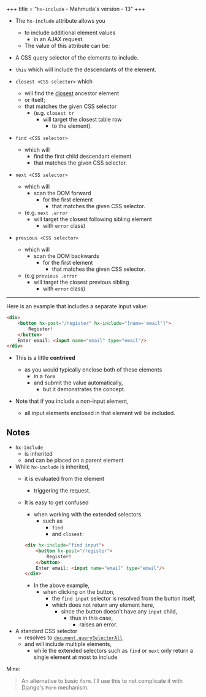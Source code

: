 +++
title = "`hx-include` - Mahmuda's version - 13"
+++

- The `hx-include` attribute allows you
  - to include additional element values
    - in an AJAX request.
  - The value of this attribute can be:

- A CSS query selector of the elements to include.
- `this` which will include the descendants of the element.
- `closest <CSS selector>` which
  - will find the [closest](https://developer.mozilla.org/docs/Web/API/Element/closest) ancestor element
  - or itself;
  - that matches the given CSS selector
    - (e.g. `closest tr`
      - will target the closest table row
        - to the element).
- `find <CSS selector>`
  - which will
    - find the first child descendant element
    - that matches the given CSS selector.
- `next <CSS selector>`
  - which will
    - scan the DOM forward
      - for the first element
        - that matches the given CSS selector.
  - (e.g. `next .error`
    - will target the closest following sibling element
      - with `error` class)
- `previous <CSS selector>`
  - which will
    - scan the DOM backwards
      - for the first element
        - that matches the given CSS selector.
  - (e.g `previous .error`
    - will target the closest previous sibling
      - with `error` class)

---

Here is an example that includes a separate input value:

```html
<div>
    <button hx-post="/register" hx-include="[name='email']">
        Register!
    </button>
    Enter email: <input name="email" type="email"/>
</div>
```

- This is a little **contrived**
  - as you would typically enclose both of these elements
    - in a `form`
    - and submit the value automatically,
      - but it demonstrates the concept.

- Note that if you include a non-input element,
  - all input elements enclosed in that element will be included.

## Notes

- `hx-include`
  - is inherited
  - and can be placed on a parent element
- While `hx-include` is inherited,
  - it is evaluated from the element
    - triggering the request.
  - It is easy to get confused
    - when working with the extended selectors
      - such as
        - `find`
        - and `closest`:

    ```html
    <div hx-include="find input">
        <button hx-post="/register">
            Register!
        </button>
        Enter email: <input name="email" type="email"/>
    </div>
    ```

    - In the above example,
      - when clicking on the button,
        - the `find input` selector is resolved from the button itself,
        - which does not return any element here,
          - since the button doesn't have any `input` child,
            - thus in this case,
              - raises an error.
- A standard CSS selector
  - resolves to [`document.querySelectorAll`](https://developer.mozilla.org/docs/Web/API/Document/querySelectorAll)
  - and will include multiple elements,
    - while the extended selectors such as `find` or `next` only return a single element at most to include

Mine:
> An alternative to basic `form`. I'll use this to not complicate it with Django's `Form` mechanism.
